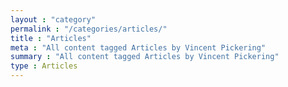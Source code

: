 ```yaml
---
layout : "category"
permalink : "/categories/articles/"
title : "Articles"
meta : "All content tagged Articles by Vincent Pickering"
summary : "All content tagged Articles by Vincent Pickering"
type : Articles
---
```

